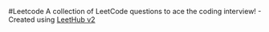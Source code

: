#Leetcode 
A collection of LeetCode questions to ace the coding interview! - Created using [LeetHub v2](https://github.com/arunbhardwaj/LeetHub-2.0)
